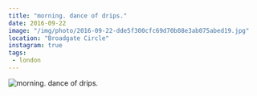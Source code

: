 ```yaml
---
title: "morning. dance of drips."
date: 2016-09-22
image: "/img/photo/2016-09-22-dde5f300cfc69d70b08e3ab075abed19.jpg"
location: "Broadgate Circle"
instagram: true
tags:
 - london
---
```


![morning. dance of drips.](/img/photo/2016-09-22-dde5f300cfc69d70b08e3ab075abed19.jpg)
